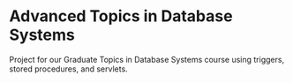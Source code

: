 # Advanced Topics in Database Systems
Project for our Graduate Topics in Database Systems course using triggers, stored procedures, and servlets.
